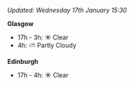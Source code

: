 *Updated: Wednesday 17th January 15:30*

**Glasgow**

* 17h - 3h: :sunny: Clear
* 4h: :partly_sunny: Partly Cloudy

**Edinburgh**

* 17h - 4h: :sunny: Clear
